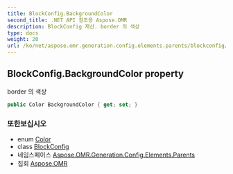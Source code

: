 ```yaml
---
title: BlockConfig.BackgroundColor
second_title: .NET API 참조용 Aspose.OMR
description: BlockConfig 재산. border 의 색상
type: docs
weight: 20
url: /ko/net/aspose.omr.generation.config.elements.parents/blockconfig/backgroundcolor/
---
```

## BlockConfig.BackgroundColor property

border 의 색상

```csharp
public Color BackgroundColor { get; set; }
```

### 또한보십시오

* enum [Color](../../../aspose.omr.generation/color/)
* class [BlockConfig](../)
* 네임스페이스 [Aspose.OMR.Generation.Config.Elements.Parents](../../blockconfig/)
* 집회 [Aspose.OMR](../../../)


